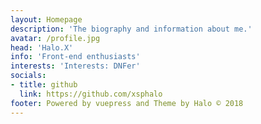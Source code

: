 ```yaml
---
layout: Homepage
description: 'The biography and information about me.'
avatar: /profile.jpg
head: 'Halo.X'
info: 'Front-end enthusiasts'
interests: 'Interests: DNFer'
socials:
- title: github
  link: https://github.com/xsphalo
footer: Powered by vuepress and Theme by Halo © 2018
---
```


